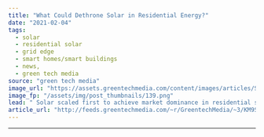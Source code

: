 ```yaml
---
title: "What Could Dethrone Solar in Residential Energy?"
date: "2021-02-04"
tags: 
  - solar
  - residential solar
  - grid edge
  - smart homes/smart buildings
  - news,
  - green tech media
source: "green tech media"
image_url: "https://assets.greentechmedia.com/content/images/articles/Span_LG_XL.jpeg"
image_fp: "/assets/img/post_thumbnails/139.png"
lead: " Solar scaled first to achieve market dominance in residential smart energy. But as other residential distributed energy technology has advanced — EVs, batteries, smart panels, and so forth — has solar been dethroned as the anchor product in this spa ..."
article_url: "http://feeds.greentechmedia.com/~r/GreentechMedia/~3/KM9SZxZePfM/what-could-dethrone-solar-in-residential-energy"
---
```


---
